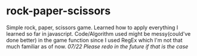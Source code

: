 # rock-paper-scissors

Simple rock, paper, scissors game. Learned how to apply everything I learned so far in javascript. Code/Algorithm used might be messy(could've done better) in the game function since I used RegEx which I'm not that much familiar as of now. _07/22 Please redo in the future if that is the case_
